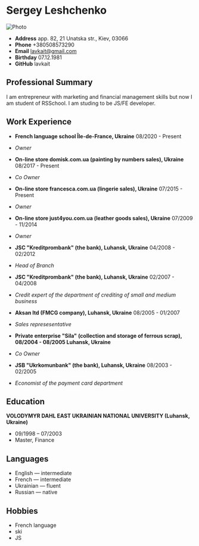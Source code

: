 # **Sergey Leshchenko**
![Photo](https://drive.google.com/file/d/1VWayQI_9oFz2FxubZuV59kBFpS5qCxUn/view)

* **Address** app. 82, 21 Unatska str., Kiev, 03066
* **Phone** +380508573290 
* **Email** lavkait@gmail.com 
* **Birthday** 07.12.1981 
* **GitHub** lavkait

## Professional Summary
I am entrepreneur with marketing and financial management skills but now I am student of RSSchool. I am studing to be JS/FE developer.  


## **Work Experience**

* **French language school Île-de-France, Ukraine**                                 08/2020 - Present 
* *Owner* 

* **On-line store domisk.com.ua (painting by numbers sales), Ukraine**              08/2017 - Present    
* *Co Owner* 

* **On-line store francesca.com.ua (lingerie sales), Ukraine**                      07/2015 - Present 
* *Owner*

* **On-line store just4you.com.ua (leather goods sales), Ukraine**                  07/2009 - 11/2014 
* *Owner* 

* **JSC "Kreditprombank" (the bank), Luhansk, Ukraine**                             04/2008 - 02/2012 
* *Head of Branch* 

* **JSC "Kreditprombank" (the bank), Luhansk, Ukraine**                             02/2007 - 04/2008 
* *Credit expert of the department of crediting of small and medium business* 

* **Aksan ltd (FMCG company), Luhansk, Ukraine**                                    08/2005 - 01/2007 
* *Sales represesentative* 

* **Private enterprise "Sila" (collection and storage of ferrous scrap),            08/2004 - 08/2005 
Luhansk, Ukraine** 
* *Co Owner* 

* **JSB "Ukrkomunbank" (the bank), Luhansk, Ukraine**                               08/2003 - 02/2005 
* *Economist of the payment card department* 

## Education
**VOLODYMYR DAHL EAST UKRAINIAN NATIONAL UNIVERSITY (Luhansk, Ukraine)** 
* 09/1998 – 07/2003 
* Master, Finance 

## Languages
* English — intermediate
* French — intermediate 
* Ukrainian — fluent
* Russian — native 

## Hobbies
* French language 
* ski 
* JS